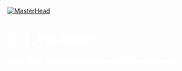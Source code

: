 [![MasterHead](https://i.pinimg.com/originals/61/8f/08/618f083c61a7460ce0a6064319af41bd.gif)]()

<h1 align="left" style="color: #fff">Hi 👋, I'm enndy</h1>
<h3 align="left" style="color: #fff">More than 5 years of experience in development</h3>
